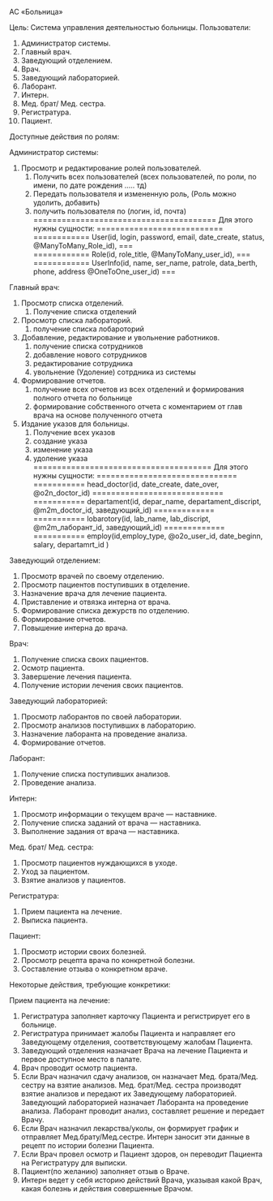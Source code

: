 АС «Больница»

Цель: Система управления деятельностью больницы.
Пользователи:
1.	Администратор системы.
2.	Главный врач.
3.	Заведующий отделением.
4.	Врач.
5.	Заведующий лабораторией.
6.	Лаборант.
7.	Интерн.
8.	Мед. брат/ Мед. сестра.
9.	Регистратура.
10.	Пациент.

Доступные действия по ролям:

Администратор системы:
1.	Просмотр и редактирование ролей пользователей.
    1) Получить всех пользователей (всех пользователей, по роли, по имени, по дате рождения ..... тд)
    2) Передать пользователя и измененную роль, (Роль можно удолить, добавить)
    3) получить пользователя по (логин, id, почта)
    ======================================= Для этого нужны сущности:            ===========================
    ============ User(id, login, password, email, date_create, status, @ManyToMany_Role_id),             ===           
    ============ Role(id, role_title, @ManyToMany_user_id),                                              ===            
    ============ UserInfo(id, name, ser_name, patrole, data_berth, phone, address @OneToOne_user_id)     ===

Главный врач:
1.	Просмотр списка отделений.
    1) Получение списка отделений
2.	Просмотр списка лабораторий.
    1) получение списка лобароторий
3.	Добавление, редактирование и увольнение работников.
    1) получение списка сотрудников
    2) добавление нового сотрудников
    3) редактирование сотрудника
    4) увольнение (Удоление) сотрдника из системы
4.	Формирование отчетов.
    1) получение всех отчетов из всех отделений и формирования полного отчета по больнице
    2) формирование собственного отчета с коментарием от глав врача на основе полученного отчета
5.	Издание указов для больницы.
    1) Получение всех указов
    2) создание указа
    3) изменение указа
    4) удоление указа
    ======================================  Для этого нужны сущности:           ==============================
    =========== head_doctor(id, date_create, date_over, @o2n_doctor_id)  ============================
    =========== departament(id, depar_name, departament_discript, @m2m_doctor_id, заведующий_id) =============
    =========== lobarotory(id, lab_name, lab_discript, @m2m_лаборант_id, заведующий_id)          =============
    =========== employ(id,employ_type, @o2o_user_id, date_beginn, salary, departamrt_id )




Заведующий отделением:
1.	Просмотр врачей по своему отделению.
2.	Просмотр пациентов поступивших в отделение.
3.	Назначение врача для лечение пациента.
4.	Приставление и отвязка интерна от врача.
5.	Формирование списка дежурств по отделению.
6.	Формирование отчетов.
7.	Повышение интерна до врача.



Врач:
1.	Получение списка своих пациентов.
2.	Осмотр пациента.
3.	Завершение лечения пациента.
4.	Получение истории лечения своих пациентов.

Заведующий лабораторией:
1.	Просмотр лаборантов по своей лаборатории.
2.	Просмотр анализов поступивших в лабораторию.
3.	Назначение лаборанта на проведение анализа.
4.	Формирование отчетов.

Лаборант:
1.	Получение списка поступивших анализов.
2.	Проведение анализа.

Интерн:
1.	Просмотр информации о текущем враче — наставнике.
2.	Получение списка заданий от врача — наставника.
3.	Выполнение задания от врача — наставника.

Мед. брат/ Мед. сестра:
1.	Просмотр пациентов нуждающихся в уходе.
2.	Уход за пациентом.
3.	Взятие анализов у пациентов.

Регистратура:
1.	Прием пациента на лечение.
2.	Выписка пациента.

Пациент:
1.	Просмотр истории своих болезней.
2.	Просмотр рецепта врача по конкретной болезни.
3.	Составление отзыва о конкретном враче.





Некоторые действия, требующие конкретики:


Прием пациента на лечение:
1.	Регистратура заполняет карточку Пациента и регистрирует его в больнице.
2.	Регистратура принимает жалобы Пациента и направляет его Заведующему отделения, соответствующему жалобам Пациента.
3.	Заведующий отделения назначает Врача на лечение Пациента и первое доступное место в палате.
4.	Врач проводит осмотр пациента.
5.	Если Врач назначил сдачу анализов, он назначает Мед. брата/Мед. сестру на взятие анализов. Мед. брат/Мед. сестра производят взятие анализов и передают их Заведующему лабораторией. Заведующий лабораторией назначает Лаборанта на проведение анализа. Лаборант проводит анализ, составляет решение и передает Врачу. 
6.	Если Врач назначил лекарства/уколы, он формирует график и отправляет Мед.брату/Мед.сестре. Интерн заносит эти данные в рецепт по истории болезни Пациента.
7.	Если Врач провел осмотр и Пациент здоров, он переводит Пациента на Регистратуру для выписки. 
8.	Пациент(по желанию) заполняет отзыв о Враче.
9.	Интерн ведет у себя историю действий Врача, указывая какой Врач, какая болезнь и действия совершенные Врачом.
